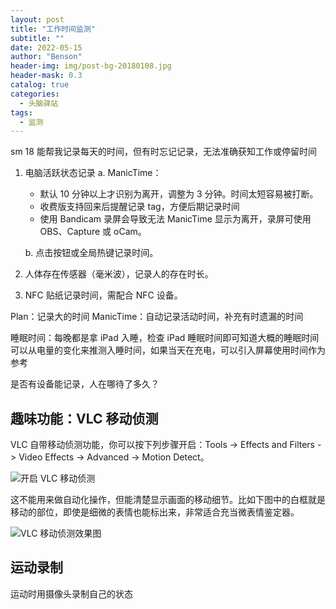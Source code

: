 ```yaml
---
layout: post
title: "工作时间监测"
subtitle: ""
date: 2022-05-15
author: "Benson"
header-img: img/post-bg-20180108.jpg
header-mask: 0.3
catalog: true
categories:
  - 头脑驿站
tags:
  - 监测
---
```


sm 18 能帮我记录每天的时间，但有时忘记记录，无法准确获知工作或停留时间

1. 电脑活跃状态记录
   a. ManicTime：

   - 默认 10 分钟以上才识别为离开，调整为 3 分钟。时间太短容易被打断。
   - 收费版支持回来后提醒记录 tag，方便后期记录时间
   - 使用 Bandicam 录屏会导致无法 ManicTime 显示为离开，录屏可使用 OBS、Capture 或 oCam。

   b. 点击按钮或全局热键记录时间。

2. 人体存在传感器（毫米波），记录人的存在时长。
3. NFC 贴纸记录时间，需配合 NFC 设备。

Plan：记录大的时间
ManicTime：自动记录活动时间，补充有时遗漏的时间

睡眠时间：每晚都是拿 iPad 入睡，检查 iPad 睡眠时间即可知道大概的睡眠时间
可以从电量的变化来推测入睡时间，如果当天在充电，可以引入屏幕使用时间作为参考

是否有设备能记录，人在哪待了多久？

## 趣味功能：VLC 移动侦测

VLC 自带移动侦测功能，你可以按下列步骤开启：Tools -> Effects and Filters -> Video Effects -> Advanced -> Motion Detect。

![开启 VLC 移动侦测](http://tc.seoipo.com/2022-05-17-22-48-25.png)

这不能用来做自动化操作，但能清楚显示画面的移动细节。比如下图中的白框就是移动的部位，即使是细微的表情也能标出来，非常适合充当微表情鉴定器。

![VLC 移动侦测效果图](http://tc.seoipo.com/2022-05-17-22-56-58.png)

## 运动录制

运动时用摄像头录制自己的状态
